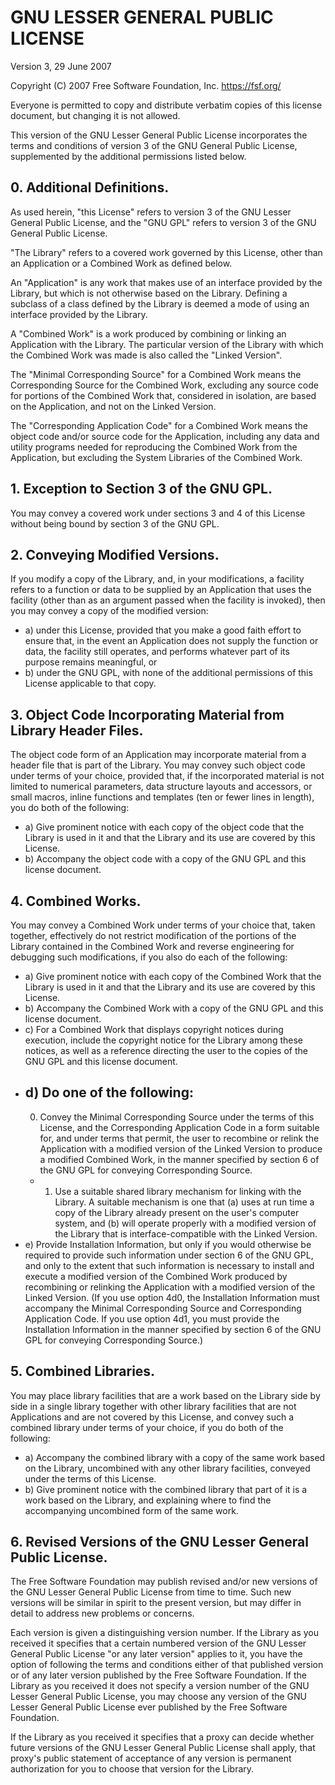# GNU LESSER GENERAL PUBLIC LICENSE

Version 3, 29 June 2007

Copyright (C) 2007 Free Software Foundation, Inc. <https://fsf.org/>

Everyone is permitted to copy and distribute verbatim copies of this license
document, but changing it is not allowed.

This version of the GNU Lesser General Public License incorporates the terms and
conditions of version 3 of the GNU General Public License, supplemented by the
additional permissions listed below.

## 0. Additional Definitions.

As used herein, "this License" refers to version 3 of the GNU Lesser General
Public License, and the "GNU GPL" refers to version 3 of the GNU General Public
License.

"The Library" refers to a covered work governed by this License, other than an
Application or a Combined Work as defined below.

An "Application" is any work that makes use of an interface provided by the
Library, but which is not otherwise based on the Library. Defining a subclass of
a class defined by the Library is deemed a mode of using an interface provided
by the Library.

A "Combined Work" is a work produced by combining or linking an Application with
the Library. The particular version of the Library with which the Combined Work
was made is also called the "Linked Version".

The "Minimal Corresponding Source" for a Combined Work means the Corresponding
Source for the Combined Work, excluding any source code for portions of the
Combined Work that, considered in isolation, are based on the Application, and
not on the Linked Version.

The "Corresponding Application Code" for a Combined Work means the object code
and/or source code for the Application, including any data and utility programs
needed for reproducing the Combined Work from the Application, but excluding the
System Libraries of the Combined Work.

## 1. Exception to Section 3 of the GNU GPL.

You may convey a covered work under sections 3 and 4 of this License without
being bound by section 3 of the GNU GPL.

## 2. Conveying Modified Versions.

If you modify a copy of the Library, and, in your modifications, a facility
refers to a function or data to be supplied by an Application that uses the
facility (other than as an argument passed when the facility is invoked), then
you may convey a copy of the modified version:

- a) under this License, provided that you make a good faith effort to ensure
  that, in the event an Application does not supply the function or data, the
  facility still operates, and performs whatever part of its purpose remains
  meaningful, or
- b) under the GNU GPL, with none of the additional permissions of this License
  applicable to that copy.

## 3. Object Code Incorporating Material from Library Header Files.

The object code form of an Application may incorporate material from a header
file that is part of the Library. You may convey such object code under terms of
your choice, provided that, if the incorporated material is not limited to
numerical parameters, data structure layouts and accessors, or small macros,
inline functions and templates (ten or fewer lines in length), you do both of
the following:

- a) Give prominent notice with each copy of the object code that the Library is
  used in it and that the Library and its use are covered by this License.
- b) Accompany the object code with a copy of the GNU GPL and this license
  document.

## 4. Combined Works.

You may convey a Combined Work under terms of your choice that, taken together,
effectively do not restrict modification of the portions of the Library
contained in the Combined Work and reverse engineering for debugging such
modifications, if you also do each of the following:

- a) Give prominent notice with each copy of the Combined Work that the Library
  is used in it and that the Library and its use are covered by this License.
- b) Accompany the Combined Work with a copy of the GNU GPL and this license
  document.
- c) For a Combined Work that displays copyright notices during execution,
  include the copyright notice for the Library among these notices, as well as a
  reference directing the user to the copies of the GNU GPL and this license
  document.
- d) Do one of the following:
  -
    0. Convey the Minimal Corresponding Source under the terms of this License,
       and the Corresponding Application Code in a form suitable for, and under
       terms that permit, the user to recombine or relink the Application with a
       modified version of the Linked Version to produce a modified Combined
       Work, in the manner specified by section 6 of the GNU GPL for conveying
       Corresponding Source.
  -
    1. Use a suitable shared library mechanism for linking with the Library. A
       suitable mechanism is one that (a) uses at run time a copy of the Library
       already present on the user's computer system, and (b) will operate
       properly with a modified version of the Library that is
       interface-compatible with the Linked Version.
- e) Provide Installation Information, but only if you would otherwise be
  required to provide such information under section 6 of the GNU GPL, and only
  to the extent that such information is necessary to install and execute a
  modified version of the Combined Work produced by recombining or relinking the
  Application with a modified version of the Linked Version. (If you use option
  4d0, the Installation Information must accompany the Minimal Corresponding
  Source and Corresponding Application Code. If you use option 4d1, you must
  provide the Installation Information in the manner specified by section 6 of
  the GNU GPL for conveying Corresponding Source.)

## 5. Combined Libraries.

You may place library facilities that are a work based on the Library side by
side in a single library together with other library facilities that are not
Applications and are not covered by this License, and convey such a combined
library under terms of your choice, if you do both of the following:

- a) Accompany the combined library with a copy of the same work based on the
  Library, uncombined with any other library facilities, conveyed under the
  terms of this License.
- b) Give prominent notice with the combined library that part of it is a work
  based on the Library, and explaining where to find the accompanying uncombined
  form of the same work.

## 6. Revised Versions of the GNU Lesser General Public License.

The Free Software Foundation may publish revised and/or new versions of the GNU
Lesser General Public License from time to time. Such new versions will be
similar in spirit to the present version, but may differ in detail to address
new problems or concerns.

Each version is given a distinguishing version number. If the Library as you
received it specifies that a certain numbered version of the GNU Lesser General
Public License "or any later version" applies to it, you have the option of
following the terms and conditions either of that published version or of any
later version published by the Free Software Foundation. If the Library as you
received it does not specify a version number of the GNU Lesser General Public
License, you may choose any version of the GNU Lesser General Public License
ever published by the Free Software Foundation.

If the Library as you received it specifies that a proxy can decide whether
future versions of the GNU Lesser General Public License shall apply, that
proxy's public statement of acceptance of any version is permanent authorization
for you to choose that version for the Library.
